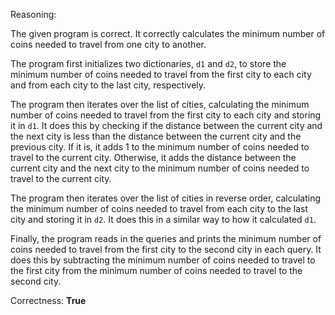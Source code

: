 Reasoning:

The given program is correct. It correctly calculates the minimum number of coins needed to travel from one city to another.

The program first initializes two dictionaries, `d1` and `d2`, to store the minimum number of coins needed to travel from the first city to each city and from each city to the last city, respectively.

The program then iterates over the list of cities, calculating the minimum number of coins needed to travel from the first city to each city and storing it in `d1`. It does this by checking if the distance between the current city and the next city is less than the distance between the current city and the previous city. If it is, it adds 1 to the minimum number of coins needed to travel to the current city. Otherwise, it adds the distance between the current city and the next city to the minimum number of coins needed to travel to the current city.

The program then iterates over the list of cities in reverse order, calculating the minimum number of coins needed to travel from each city to the last city and storing it in `d2`. It does this in a similar way to how it calculated `d1`.

Finally, the program reads in the queries and prints the minimum number of coins needed to travel from the first city to the second city in each query. It does this by subtracting the minimum number of coins needed to travel to the first city from the minimum number of coins needed to travel to the second city.

Correctness: **True**